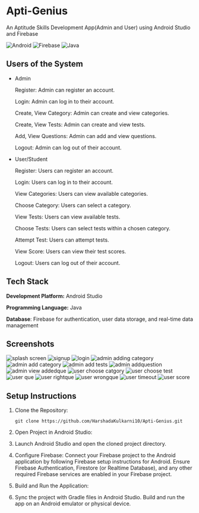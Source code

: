 
# Apti-Genius

An Aptitude Skills Development App(Admin and User) using Android Studio and Firebase

![Android](https://img.shields.io/badge/platform-Android-green.svg)
![Firebase](https://img.shields.io/badge/backend-Firebase-orange.svg)
![Java](https://img.shields.io/badge/language-Java-blue.svg)


## Users of the System 
*  Admin 

    Register: Admin can register an account.

    Login: Admin can log in to their account.

    Create, View Category: Admin can create and view categories.

    Create, View Tests: Admin can create and view tests.

    Add, View Questions: Admin can add and view questions.

    Logout: Admin can log out of their account.

* User/Student
   
    Register: Users can register an account.

    Login: Users can log in to their account.

    View Categories: Users can view available categories.

    Choose Category: Users can select a category.
  
    View Tests: Users can view available tests.
  
    Choose Tests: Users can select tests within a chosen category.
 
    Attempt Test: Users can attempt tests.

    View Score: Users can view their test scores.

    Logout: Users can log out of their account.
## Tech Stack

**Development Platform:** Android Studio

**Programming Language:** Java

**Database**: Firebase for authentication, user data storage, and real-time data management


## Screenshots

![splash screen](https://github.com/user-attachments/assets/444d084d-ed3a-4c6e-8e19-3d599a6bf9f1)
![signup](https://github.com/user-attachments/assets/a8ea4f39-0213-4347-8082-a5cd29bf724a)
![login](https://github.com/user-attachments/assets/be1abae4-7452-406e-a8ce-fa691493bf7d)
![admin adding category](https://github.com/user-attachments/assets/f15740d2-3f8c-4151-83f8-824d42fc7926)
![admin add category](https://github.com/user-attachments/assets/56705e6a-cab4-4479-8140-cf216af0632b)
![admin add tests](https://github.com/user-attachments/assets/50b53a51-cb6a-4d43-9c48-a25d36c96481)
![admin addquestion](https://github.com/user-attachments/assets/6021bebc-8a61-4d54-8315-e794b9d3100b)
![admin view addedque](https://github.com/user-attachments/assets/01134318-e0ec-446d-b2e0-a7cd8d3f64e4)
![user choose catgory](https://github.com/user-attachments/assets/ba577994-b3e2-46d0-ad61-ff8371beec56)
![user choose test](https://github.com/user-attachments/assets/0c252720-d982-4b19-9fa7-a2d4c5e941a2)
![user que](https://github.com/user-attachments/assets/08f1817a-cfec-4266-b775-33cf0e8ddda3)
![user rightque](https://github.com/user-attachments/assets/59893ade-6a6b-4fc4-b085-20c9919d37ab)
![user wrongque](https://github.com/user-attachments/assets/c9460ea7-f7ac-48a2-a199-ba7183c54664)
![user timeout](https://github.com/user-attachments/assets/ee011d9c-41d5-48d0-849e-e0cce8bbc3f7)
![user score](https://github.com/user-attachments/assets/7634e321-6790-41b3-8471-60a43d79604b)




## Setup Instructions

1. Clone the Repository:

    
       git clone https://github.com/HarshadaKulkarni10/Apti-Genius.git

2. Open Project in Android Studio:

3. Launch Android Studio and open the cloned project directory.

4. Configure Firebase:
        Connect your Firebase project to the Android application by following Firebase setup instructions for Android.
Ensure Firebase Authentication, Firestore (or Realtime Database), and any other required Firebase services are enabled in your Firebase project.

5. Build and Run the Application:

6. Sync the project with Gradle files in Android Studio.
Build and run the app on an Android emulator or physical device.
